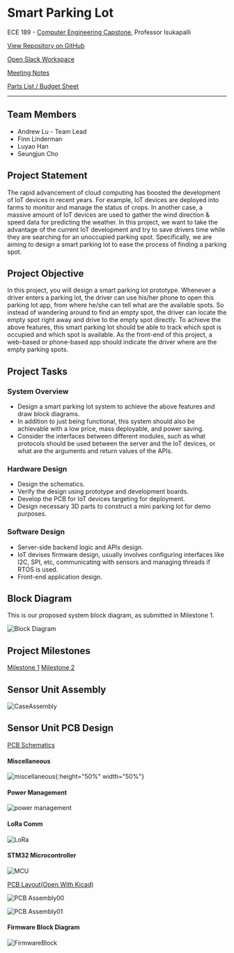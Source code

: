 # Smart Parking Lot

ECE 189 - [Computer Engineering Capstone](https://web.ece.ucsb.edu/~yoga/capstone/), Professor Isukapalli

[View Repository on GitHub](https://github.com/andrewhlu/spl)

[Open Slack Workspace](http://ucsb-capstone-21.slack.com/)

[Meeting Notes](meeting-notes)

[Parts List / Budget Sheet](parts-list)

---

## Team Members

* Andrew Lu - Team Lead
* Finn Linderman
* Luyao Han
* Seungjun Cho

## Project Statement

The rapid advancement of cloud computing has boosted the development of IoT devices in recent years. For example, IoT devices are deployed into farms to monitor and manage the status of crops. In another case, a massive amount of IoT devices are used to gather the wind direction & speed data for predicting the weather. In this project, we want to take the advantage of the current IoT development and try to save drivers time while they are searching for an unoccupied parking spot. Specifically, we are aiming to design a smart parking lot to ease the process of finding a parking spot.

## Project Objective

In this project, you will design a smart parking lot prototype. Whenever a driver enters a parking lot, the driver can use his/her phone to open this parking lot app, from where he/she can tell what are the available spots. So instead of wandering around to find an empty spot, the driver can locate the empty spot right away and drive to the empty spot directly. To achieve the above features, this smart parking lot should be able to track which spot is occupied and which spot is available. As the front-end of this project, a web-based or phone-based app should indicate the driver where are the empty parking spots.

## Project Tasks

### System Overview
- Design a smart parking lot system to achieve the above features and draw block diagrams.
- In addition to just being functional, this system should also be achievable with a low price, mass deployable, and power saving.
- Consider the interfaces between different modules, such as what protocols should be used between the server and the IoT devices, or what are the arguments and return values of the APIs.

### Hardware Design
- Design the schematics.
- Verify the design using prototype and development boards.
- Develop the PCB for IoT devices targeting for deployment.
- Design necessary 3D parts to construct a mini parking lot for demo purposes.

### Software Design
- Server-side backend logic and APIs design.
- IoT devises firmware design, usually involves configuring interfaces like I2C, SPI, etc, communicating with sensors and managing threads if RTOS is used.
- Front-end application design.

## Block Diagram

This is our proposed system block diagram, as submitted in Milestone 1.

![Block Diagram](block-diagram.jpg)

## Project Milestones

[Milestone 1](milestone1.pdf)
[Milestone 2](spl_winter2021.pdf)

## Sensor Unit Assembly
![CaseAssembly](CaseAssembly.png )

## Sensor Unit PCB Design
[PCB Schematics](sch.pdf)
#### Miscellaneous
![miscellaneous](pins.png){:height="50%" width="50%"}

#### Power Management
![power management](power.png)

#### LoRa Comm
![LoRa](wireless.png)

#### STM32 Microcontroller
![MCU](MCU.png)

[PCB Layout(Open With Kicad)](spl_prototype.zip)

![PCB Assembly00](PCBAssembly00.png)

![PCB Assembly01](PCBAssembly01.png)

#### Firmware Block Diagram

![FirmwareBlock](firmware_block.png )
